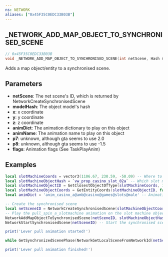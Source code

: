 ```yaml
---
ns: NETWORK
aliases: ["0x45F35C0EDC33B03B"]
---
```

## _NETWORK_ADD_MAP_OBJECT_TO_SYNCHRONISED_SCENE

```c
// 0x45F35C0EDC33B03B
void _NETWORK_ADD_MAP_OBJECT_TO_SYNCHRONISED_SCENE(int netScene, Hash modelHash, float x, float y, float z, cs_type(float) char* animDict, char* animName, float p7, float p8, int flags);
```

Adds a map object/entity to a synchronised scene.

## Parameters
* **netScene**: The net scene's ID, which is returned by NetworkCreateSynchronisedScene
* **modelHash**: The object model's hash
* **x**: x coordinate
* **y**: y coordinate
* **z**: z coordinate
* **animDict**: The animation dictionary to play on this object
* **animName**: The animation name to play on this object
* **p7**: unknown, although gta seems to use 2.0
* **p8**: unknown, although gta seems to use -1.5
* **flags**: Animation flags (See TaskPlayAnim)

## Examples
```lua
local slotMachineCoords = vector3(1106.67, 230.59, -50.09) -- Where to look for the slot machine
local slotMachineObjectHash = `vw_prop_casino_slot_02a` -- Which slot machine to look for
local slotMachineObjectID = GetClosestObjectOfType(slotMachineCoords, 1.0, slotMachineObjectHash, false, false, false) -- ID of the found slot machine
local slotMachineObjectCoords = GetEntityCoords(slotMachineObjectID, false) -- Coords of the slot machine, this is where we'll create a synchronized scene
local animDict = 'anim_casino_a@amb@casino@games@slots@male' -- Animation dictionary to use

-- Create the synchronised scene
local netSceneID = NetworkCreateSynchronisedScene(slotMachineObjectCoords, 0.0, 0.0, GetEntityHeading(slotMachineObjectID), 2, true, false, 1.0, 0.0, 1.0)
-- Play the pull_spin_a_slotmachine animation on the slot machine object
NetworkAddMapObjectToSynchronisedScene(netSceneID, slotMachineObjectHash, slotMachineObjectCoords, animDict, 'pull_spin_a_slotmachine', 2.0, -1.5, 13)
NetworkStartSynchronisedScene(netSceneID) -- Start the synchronised scene

print('Lever pull animation started!')

while GetSynchronizedScenePhase(NetworkGetLocalSceneFromNetworkId(netSceneID)) < 1.0 do Wait(0) end -- Wait for the lever pull animation to finish

print('Lever pull animation finished!')
```
